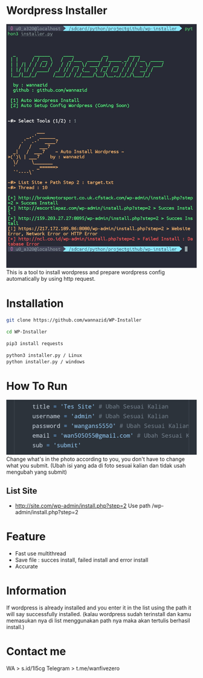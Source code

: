 # Wordpress Installer
![alt text](https://github.com/wannazid/WP-Installer/blob/master/IMG_20221015_070641.jpg)
This is a tool to install wordpress and prepare wordpress config automatically by using http request.

# Installation
```bash
git clone https://github.com/wannazid/WP-Installer
```
```bash
cd WP-Installer
```
```bash
pip3 install requests
```
```bash
python3 installer.py / Linux
python installer.py / windows
```
# How To Run
![alt text](https://github.com/wannazid/WP-Installer/blob/master/IMG_20221015_133340.jpg)
Change what's in the photo according to you, you don't have to change what you submit.
(Ubah isi yang ada di foto sesuai kalian dan tidak usah mengubah yang submit)
## List Site
- http://site.com/wp-admin/install.php?step=2
Use path /wp-admin/install.php?step=2

# Feature
- Fast use multithread
- Save file : succes install, failed install and error install
- Accurate

# Information
If wordpress is already installed and you enter it in the list using the path it will say successfully installed.
(kalau wordpress sudah terinstall dan kamu memasukan nya di list menggunakan path nya maka akan tertulis berhasil install.)

# Contact me
WA > s.id/1l5cg
Telegram > t.me/wanfivezero
